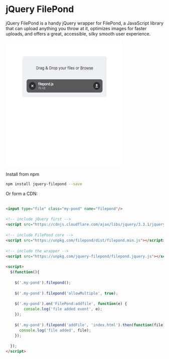 # jQuery FilePond

jQuery FilePond is a handy jQuery wrapper for FilePond, a JavaScript library that can upload anything you throw at it, optimizes images for faster uploads, and offers a great, accessible, silky smooth user experience.

<img src="https://github.com/pqina/filepond-github-assets/blob/master/filepond-animation-01.gif" width="370" height="400" alt=""/>

Install from npm

```bash
npm install jquery-filepond --save
```

Or form a CDN:

```html

<input type="file" class="my-pond" name="filepond"/>

<!-- include jQuery first -->
<script src="https://cdnjs.cloudflare.com/ajax/libs/jquery/3.3.1/jquery.js"></script>

<!-- include FilePond core -->
<script src="https://unpkg.com/filepond/dist/filepond.min.js"></script>

<!-- include the wrapper -->
<script src="https://unpkg.com/jquery-filepond/filepond.jquery.js"></script>

<script>
  $(function(){

    $('.my-pond').filepond();

    $('.my-pond').filepond('allowMultiple', true);

    $('.my-pond').on('FilePond:addfile', function(e) {
        console.log('file added event', e);
    });

    $('.my-pond').filepond('addFile', 'index.html').then(function(file){
      console.log('file added', file);
    });
  
  });
</script>
```
